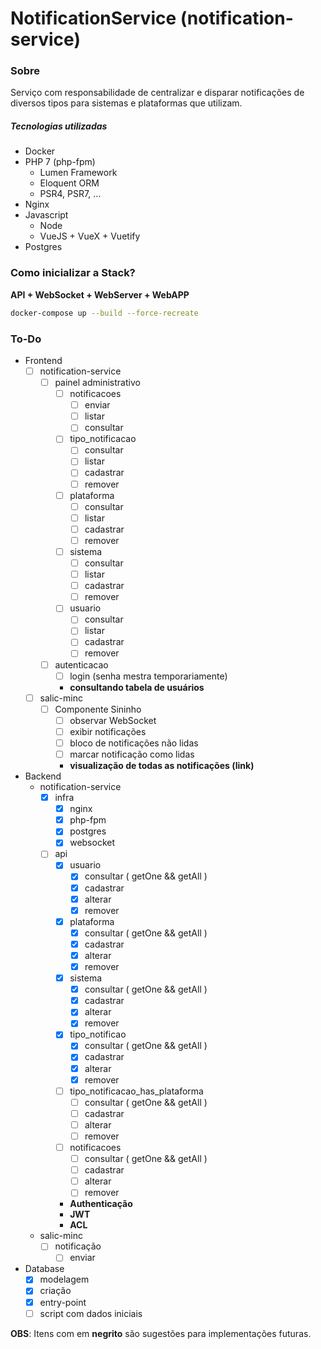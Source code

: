 # NotificationService (notification-service)

### Sobre

Serviço com responsabilidade de centralizar e disparar notificações de diversos tipos para sistemas e plataformas que utilizam.

##### Tecnologias utilizadas

- Docker
- PHP 7 (php-fpm)
    - Lumen Framework
    - Eloquent ORM
    - PSR4, PSR7, ...
- Nginx
- Javascript
    - Node
    - VueJS + VueX + Vuetify
- Postgres

### Como inicializar a Stack?

**API + WebSocket + WebServer + WebAPP**
```sh
docker-compose up --build --force-recreate
```

### To-Do
- Frontend
    - [ ] notification-service
        - [ ] painel administrativo
            - [ ] notificacoes
                - [ ] enviar
                - [ ] listar
                - [ ] consultar
            - [ ] tipo_notificacao
                - [ ] consultar
                - [ ] listar
                - [ ] cadastrar
                - [ ] remover
            - [ ] plataforma
                - [ ] consultar
                - [ ] listar
                - [ ] cadastrar
                - [ ] remover
            - [ ] sistema
                - [ ] consultar
                - [ ] listar
                - [ ] cadastrar
                - [ ] remover
            - [ ] usuario
                - [ ] consultar
                - [ ] listar
                - [ ] cadastrar
                - [ ] remover
        - [ ] autenticacao
            - [ ] login (senha mestra temporariamente)
            * **consultando tabela de usuários**
    - [ ] salic-minc
        - [ ] Componente Sininho
            - [ ] observar WebSocket
            - [ ] exibir notificações
            - [ ] bloco de notificações não lidas
            - [ ] marcar notificação como lidas
            * **visualização de todas as notificações (link)**
- Backend
    - notification-service
        - [x] infra
            - [x] nginx
            - [x] php-fpm
            - [x] postgres
            - [x] websocket
        - [ ] api
            - [x] usuario
                - [x] consultar ( getOne && getAll )
                - [x] cadastrar
                - [x] alterar
                - [x] remover
            - [x] plataforma
                - [x] consultar ( getOne && getAll )
                - [x] cadastrar
                - [x] alterar
                - [x] remover
            - [x] sistema
                - [x] consultar ( getOne && getAll )
                - [x] cadastrar
                - [x] alterar
                - [x] remover
            - [x] tipo_notificao
                - [x] consultar ( getOne && getAll )
                - [x] cadastrar
                - [x] alterar
                - [x] remover
            - [ ] tipo_notificacao_has_plataforma
                - [ ] consultar ( getOne && getAll )
                - [ ] cadastrar
                - [ ] alterar
                - [ ] remover
            - [ ] notificacoes
                - [ ] consultar ( getOne && getAll )
                - [ ] cadastrar
                - [ ] alterar
                - [ ] remover
            * **Authenticação**
            * **JWT**
            * **ACL**
    - salic-minc
        - [ ] notificação
            - [ ] enviar
- Database
    - [x] modelagem
    - [x] criação
    - [x] entry-point
    - [ ] script com dados iniciais 

**OBS**: Itens com em **negrito** são sugestões para implementações futuras. 
